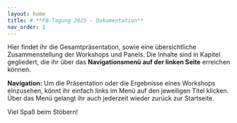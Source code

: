 ```yaml
---
layout: home
title: # **FB-Tagung 2025 - Dokumentation**
nav_order: 1
---
```




Hier findet ihr die Gesamtpräsentation, sowie eine übersichtliche Zusammenstellung der Workshops und Panels. Die Inhalte sind in Kapitel gegliedert, die ihr über das **Navigationsmenü auf der linken Seite** erreichen können.

**Navigation:**
Um die Präsentation oder die Ergebnisse eines Workshops einzusehen, könnt ihr einfach links im Menü auf den jeweiligen Titel klicken.
Über das Menü gelangt ihr auch jederzeit wieder zurück zur Startseite.

Viel Spaß beim Stöbern!
